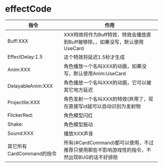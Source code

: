 
# effectCode
指令|作用
----|----
Buff:XXX|XXX特效将作为Buff特效，特效会播放直到Buff被移除。，如果没写，默认使用UseCard
EffectDelay:1.5|这个特效将延迟1.5秒才生成
Anim:XXX|角色播放一个名叫XXX的动画，如果没写，默认使用Anim:UseCard
DelayableAnim:XXX|角色播放一个名叫XXX的动画，它可以被其它地方延迟
Projectile:XXX|角色发射一个名叫XXX的特效(弃用了，现在直接写id就可以自动识别为发射物
FlickerRed:|角色模型闪红
Shake:|角色模型振动
Sound:XXX|播放XXX声音
其它所有CardCommand的指令|所有{#CardCommand}都可以使用，不过推荐只使用那些不影响游戏性的指令，不然出现BUG的话不好排除
